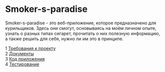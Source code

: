 # Smoker-s-paradise

Smoker-s-paradise - это веб-приложение, которое предназначено для курильщиков. Здесь они смогут, основываясь на моём личном опыте, узнать о разных типах сигарет, прочитать о них полезную информацию, а также решить для себя, нужно ли им это в принципе.

1 [Требования к проекту](docs/project_requirements.md)  
2 [Документы](docs/SystemProject/README.md)  
3 [Код приложения](code/src)  
4 [Тестирование](testing/TestPlan.md)
